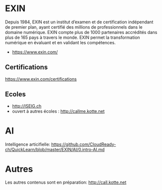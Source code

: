 # EXIN
Depuis 1984, EXIN est un institut d’examen et de certification indépendant de premier plan, ayant certifié des millions de professionnels dans le domaine numérique. EXIN compte plus de 1000 partenaires accrédités dans plus de 165 pays à travers le monde. EXIN permet la transformation numérique en évaluant et en validant les compétences.
* https://www.exin.com/

## Certifications
https://www.exin.com/certifications

## Ecoles
* http://ISEIG.ch
* ouvert à autres écoles : http://callme.kotte.net

# AI
Intelligence articifielle: https://github.com/CloudReady-ch/QuickLearn/blob/master/EXIN/AI/0.intro-AI.md

# Autres
Les autres contenus sont en préparation: http://call.kotte.net
